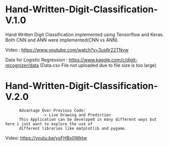 # Hand-Written-Digit-Classification-V.1.0
Hand Written Digit Classification implemented using Tensorflow and Keras. Both CNN and ANN were implemented(CNN vs ANN).


Video : https://www.youtube.com/watch?v=3us6r22TNvw

Data for Logistic Regression : https://www.kaggle.com/c/digit-recognizer/data (Data.csv File not uploaded due to 
          file size is too large)

# Hand-Written-Digit-Classification-V.2.0
          Advantage Over Previous Code:
                    -> Live Drawing and Prediction
          This Application can be developed in many different ways but here i just want to explore the use of 
          different libraries like matplotlib and pygame.
Video: https://youtu.be/yoFHBx0Wktw
